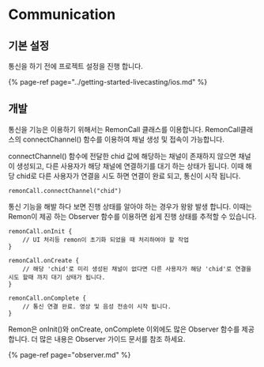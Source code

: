# Communication

## 기본 설정

통신을 하기 전에 프로젝트 설정을 진행 합니다.

{% page-ref page="../getting-started-livecasting/ios.md" %}

## 개발

통신을 기능은 이용하기 위해서는 RemonCall 클래스를 이용합니다. RemonCall클래스의 connectChannel\(\) 함수를 이용하여 채널 생성 및 접속이 가능합니다. 

connectChannel\(\) 함수에 전달한 chid 값에 해당하는 채널이 존재하지 않으면 채널이 생성되고, 다른 사용자가 해당 채널에 연결하기를 대기 하는 상태가 됩니다. 이때 해당 chid로 다른 사용자가 연결을 시도 하면 연결이 완료 되고, 통신이 시작 됩니다.

```
remonCall.connectChannel("chid")
```

통신 기능을 해발 하다 보면 진행 상태를 알아야 하는 경우가 왕왕 발생 합니다. 이때는 Remon이 제공 하는 Observer 함수를 이용하면 쉽게 진행 상태를 추적할 수 있습니다.

```text
remonCall.onInit {
    // UI 처리등 remon이 초기화 되었을 때 처리하여야 할 작업
}

remonCall.onCreate {
    // 해당 'chid'로 미리 생성된 채널이 없다면 다른 사용자가 해당 'chid'로 연결을 시도 할때 까지 대기 상태가 됩니다. 
}

remonCall.onComplete {
    // 통신 연결 완료. 영상 및 음성 전송이 시작 됩니다.
}
```

Remon은 onInit\(\)와 onCreate, onComplete 이외에도 많은 Observer 함수를 제공 합니다. 더 많은 내용은 Observer 가이드 문서를 참조 하세요.

{% page-ref page="observer.md" %}




